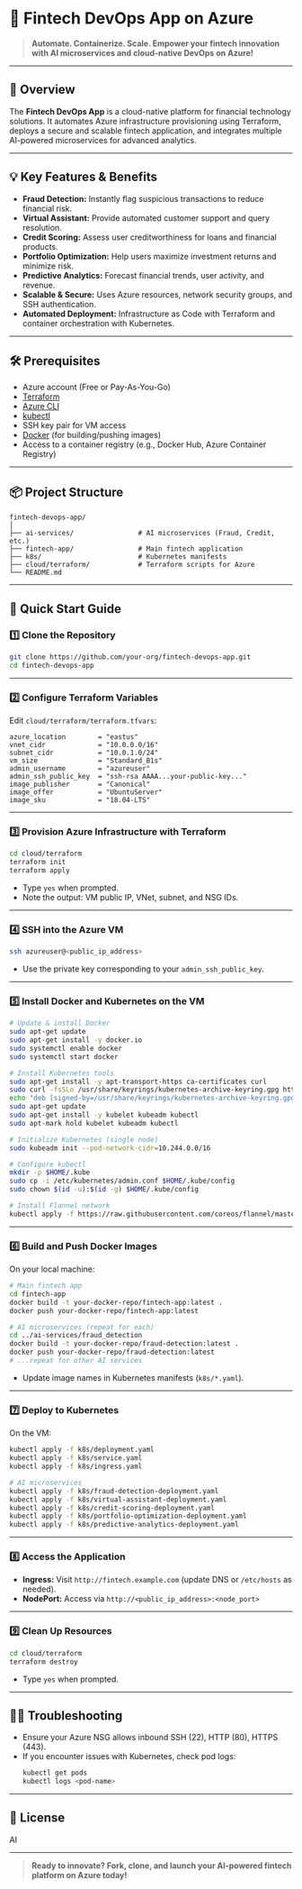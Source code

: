 # 🚀 Fintech DevOps App on Azure

> **Automate. Containerize. Scale. Empower your fintech innovation with AI microservices and cloud-native DevOps on Azure!**

---

## 🌟 Overview

The **Fintech DevOps App** is a cloud-native platform for financial technology solutions. It automates Azure infrastructure provisioning using Terraform, deploys a secure and scalable fintech application, and integrates multiple AI-powered microservices for advanced analytics.

---

## 💡 Key Features & Benefits

- **Fraud Detection:** Instantly flag suspicious transactions to reduce financial risk.
- **Virtual Assistant:** Provide automated customer support and query resolution.
- **Credit Scoring:** Assess user creditworthiness for loans and financial products.
- **Portfolio Optimization:** Help users maximize investment returns and minimize risk.
- **Predictive Analytics:** Forecast financial trends, user activity, and revenue.
- **Scalable & Secure:** Uses Azure resources, network security groups, and SSH authentication.
- **Automated Deployment:** Infrastructure as Code with Terraform and container orchestration with Kubernetes.

---

## 🛠️ Prerequisites

- Azure account (Free or Pay-As-You-Go)
- [Terraform](https://developer.hashicorp.com/terraform/downloads)
- [Azure CLI](https://docs.microsoft.com/en-us/cli/azure/install-azure-cli)
- [kubectl](https://kubernetes.io/docs/tasks/tools/)
- SSH key pair for VM access
- [Docker](https://docs.docker.com/get-docker/) (for building/pushing images)
- Access to a container registry (e.g., Docker Hub, Azure Container Registry)

---

## 📦 Project Structure

```
fintech-devops-app/
│
├── ai-services/                # AI microservices (Fraud, Credit, etc.)
├── fintech-app/                # Main fintech application
├── k8s/                        # Kubernetes manifests
├── cloud/terraform/            # Terraform scripts for Azure
└── README.md
```

---

## 🚦 Quick Start Guide

### 1️⃣ Clone the Repository

```sh
git clone https://github.com/your-org/fintech-devops-app.git
cd fintech-devops-app
```

---

### 2️⃣ Configure Terraform Variables

Edit `cloud/terraform/terraform.tfvars`:

```hcl
azure_location        = "eastus"
vnet_cidr             = "10.0.0.0/16"
subnet_cidr           = "10.0.1.0/24"
vm_size               = "Standard_B1s"
admin_username        = "azureuser"
admin_ssh_public_key  = "ssh-rsa AAAA...your-public-key..."
image_publisher       = "Canonical"
image_offer           = "UbuntuServer"
image_sku             = "18.04-LTS"
```

---

### 3️⃣ Provision Azure Infrastructure with Terraform

```sh
cd cloud/terraform
terraform init
terraform apply
```
- Type `yes` when prompted.
- Note the output: VM public IP, VNet, subnet, and NSG IDs.

---

### 4️⃣ SSH into the Azure VM

```sh
ssh azureuser@<public_ip_address>
```
- Use the private key corresponding to your `admin_ssh_public_key`.

---

### 5️⃣ Install Docker and Kubernetes on the VM

```sh
# Update & install Docker
sudo apt-get update
sudo apt-get install -y docker.io
sudo systemctl enable docker
sudo systemctl start docker

# Install Kubernetes tools
sudo apt-get install -y apt-transport-https ca-certificates curl
sudo curl -fsSLo /usr/share/keyrings/kubernetes-archive-keyring.gpg https://packages.cloud.google.com/apt/doc/apt-key.gpg
echo "deb [signed-by=/usr/share/keyrings/kubernetes-archive-keyring.gpg] https://apt.kubernetes.io/ kubernetes-xenial main" | sudo tee /etc/apt/sources.list.d/kubernetes.list
sudo apt-get update
sudo apt-get install -y kubelet kubeadm kubectl
sudo apt-mark hold kubelet kubeadm kubectl

# Initialize Kubernetes (single node)
sudo kubeadm init --pod-network-cidr=10.244.0.0/16

# Configure kubectl
mkdir -p $HOME/.kube
sudo cp -i /etc/kubernetes/admin.conf $HOME/.kube/config
sudo chown $(id -u):$(id -g) $HOME/.kube/config

# Install Flannel network
kubectl apply -f https://raw.githubusercontent.com/coreos/flannel/master/Documentation/kube-flannel.yml
```

---

### 6️⃣ Build and Push Docker Images

On your local machine:

```sh
# Main fintech app
cd fintech-app
docker build -t your-docker-repo/fintech-app:latest .
docker push your-docker-repo/fintech-app:latest

# AI microservices (repeat for each)
cd ../ai-services/fraud_detection
docker build -t your-docker-repo/fraud-detection:latest .
docker push your-docker-repo/fraud-detection:latest
# ...repeat for other AI services
```
- Update image names in Kubernetes manifests (`k8s/*.yaml`).

---

### 7️⃣ Deploy to Kubernetes

On the VM:

```sh
kubectl apply -f k8s/deployment.yaml
kubectl apply -f k8s/service.yaml
kubectl apply -f k8s/ingress.yaml

# AI microservices
kubectl apply -f k8s/fraud-detection-deployment.yaml
kubectl apply -f k8s/virtual-assistant-deployment.yaml
kubectl apply -f k8s/credit-scoring-deployment.yaml
kubectl apply -f k8s/portfolio-optimization-deployment.yaml
kubectl apply -f k8s/predictive-analytics-deployment.yaml
```

---

### 8️⃣ Access the Application

- **Ingress:** Visit `http://fintech.example.com` (update DNS or `/etc/hosts` as needed).
- **NodePort:** Access via `http://<public_ip_address>:<node_port>`

---

### 9️⃣ Clean Up Resources

```sh
cd cloud/terraform
terraform destroy
```
- Type `yes` when prompted.

---

## 🧑‍💻 Troubleshooting

- Ensure your Azure NSG allows inbound SSH (22), HTTP (80), HTTPS (443).
- If you encounter issues with Kubernetes, check pod logs:
  ```sh
  kubectl get pods
  kubectl logs <pod-name>
  ```

---

## 📄 License

AI

---

> **Ready to innovate? Fork, clone, and launch your AI-powered fintech platform on Azure today!**